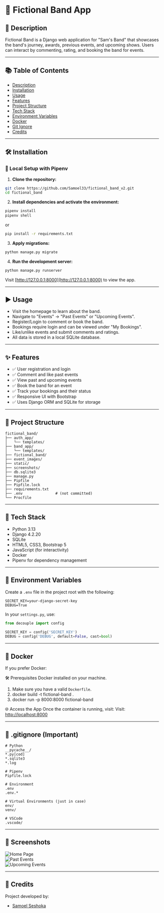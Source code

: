 # 🎸 Fictional Band App

## 📌 Description

Fictional Band is a Django web application for "Sam's Band" that showcases the band's journey, awards, previous events, and upcoming shows. Users can interact by commenting, rating, and booking the band for events.

---

## 📚 Table of Contents

- [Description](#-description)
- [Installation](#-installation)
- [Usage](#-usage)
- [Features](#-features)
- [Project Structure](#-project-structure)
- [Tech Stack](#-tech-stack)
- [Environment Variables](#-environment-variables)
- [Docker](#-docker)
- [Git Ignore](#-git-ignore)
- [Credits](#-credits)

---

## 🛠 Installation

### 🔧 Local Setup with Pipenv

1. **Clone the repository:**

```bash
git clone https://github.com/Samoel33/fictional_band_v2.git
cd fictional_band
```

2. **Install dependencies and activate the environment:**

```bash
pipenv install
pipenv shell
```

or

```bash
pip install -r requirements.txt
```

3. **Apply migrations:**

```bash
python manage.py migrate
```

4. **Run the development server:**

```bash
python manage.py runserver
```

Visit [http://127.0.0.1:8000](http://127.0.0.1:8000) to view the app.

---

## ▶️ Usage

- Visit the homepage to learn about the band.
- Navigate to "Events" → "Past Events" or "Upcoming Events".
- Register/Login to comment or book the band.
- Bookings require login and can be viewed under "My Bookings".
- Like/unlike events and submit comments and ratings.
- All data is stored in a local SQLite database.

---

## ✨ Features

- ✅ User registration and login
- ✅ Comment and like past events
- ✅ View past and upcoming events
- ✅ Book the band for an event
- ✅ Track your bookings and their status
- ✅ Responsive UI with Bootstrap
- ✅ Uses Django ORM and SQLite for storage

---

## 🧱 Project Structure

```
fictional_band/
├── auth_app/
│   └── templates/
├── band_app/
│   └── templates/
├── fictional_band/
├── event_images/
├── static/
├── screenshots/
├── db.sqlite3
├── manage.py
├── Pipfile
├── Pipfile.lock
├── requirements.txt
├── .env               # (not committed)
└── Procfile
```

---

## 🧰 Tech Stack

- Python 3.13
- Django 4.2.20
- SQLite
- HTML5, CSS3, Bootstrap 5
- JavaScript (for interactivity)
- Docker 
- Pipenv for dependency management

---

## 🔐 Environment Variables

Create a `.env` file in the project root with the following:

```env
SECRET_KEY=your-django-secret-key
DEBUG=True
```

In your `settings.py`, use:

```python
from decouple import config

SECRET_KEY = config('SECRET_KEY')
DEBUG = config('DEBUG', default=False, cast=bool)
```

---

## 🐳 Docker 

If you prefer Docker:

🛠 Prerequisites
Docker installed on your machine.

1. Make sure you have a valid `Dockerfile`.
2. docker build -t fictional-band .
3. docker run -p 8000:8000 fictional-band

🌐 Access the App
Once the container is running, visit:
Visit: [http://localhost:8000](http://localhost:8000)

---

## 📄 .gitignore (Important)

```
# Python
__pycache__/
*.py[cod]
*.sqlite3
*.log

# Pipenv
Pipfile.lock

# Environment
.env
.env.*

# Virtual Environments (just in case)
env/
venv/

# VSCode
.vscode/
```

---

## 📸 Screenshots

![Home Page](screenshots/Homepage_and_navigation.png)  
![Past Events](screenshots/pastevents.png)  
![Upcoming Events](screenshots/Upcoming_events.png)

---

## 👥 Credits

Project developed by:

- [Samoel Seshoka](https://github.com/Samoel33)
